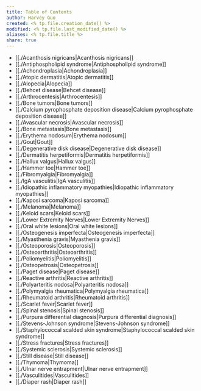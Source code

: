 ```yaml
---
title: Table of Contents
author: Harvey Guo
created: <% tp.file.creation_date() %>
modified: <% tp.file.last_modified_date() %>
aliases: <% tp.file.title %>
share: true
---
```


- [[./Acanthosis nigricans|Acanthosis nigricans]]
- [[./Antiphospholipid syndrome|Antiphospholipid syndrome]]
- [[./Achondroplasia|Achondroplasia]]
- [[./Atopic dermatitis|Atopic dermatitis]]
- [[./Alopecia|Alopecia]]
- [[./Behcet disease|Behcet disease]]
- [[./Arthrocentesis|Arthrocentesis]]
- [[./Bone tumors|Bone tumors]]
- [[./Calcium pyrophosphate deposition disease|Calcium pyrophosphate deposition disease]]
- [[./Avascular necrosis|Avascular necrosis]]
- [[./Bone metastasis|Bone metastasis]]
- [[./Erythema nodosum|Erythema nodosum]]
- [[./Gout|Gout]]
- [[./Degenerative disk disease|Degenerative disk disease]]
- [[./Dermatitis herpetiformis|Dermatitis herpetiformis]]
- [[./Hallux valgus|Hallux valgus]]
- [[./Hammer toe|Hammer toe]]
- [[./Fibromyalgia|Fibromyalgia]]
- [[./IgA vasculitis|IgA vasculitis]]
- [[./Idiopathic inflammatory myopathies|Idiopathic inflammatory myopathies]]
- [[./Kaposi sarcoma|Kaposi sarcoma]]
- [[./Melanoma|Melanoma]]
- [[./Keloid scars|Keloid scars]]
- [[./Lower Extremity Nerves|Lower Extremity Nerves]]
- [[./Oral white lesions|Oral white lesions]]
- [[./Osteogenesis imperfecta|Osteogenesis imperfecta]]
- [[./Myasthenia gravis|Myasthenia gravis]]
- [[./Osteoporosis|Osteoporosis]]
- [[./Osteoarthritis|Osteoarthritis]]
- [[./Poliomyelitis|Poliomyelitis]]
- [[./Osteopetrosis|Osteopetrosis]]
- [[./Paget disease|Paget disease]]
- [[./Reactive arthritis|Reactive arthritis]]
- [[./Polyarteritis nodosa|Polyarteritis nodosa]]
- [[./Polymyalgia rheumatica|Polymyalgia rheumatica]]
- [[./Rheumatoid arthritis|Rheumatoid arthritis]]
- [[./Scarlet fever|Scarlet fever]]
- [[./Spinal stenosis|Spinal stenosis]]
- [[./Purpura differential diagnosis|Purpura differential diagnosis]]
- [[./Stevens-Johnson syndrome|Stevens-Johnson syndrome]]
- [[./Staphylococcal scalded skin syndrome|Staphylococcal scalded skin syndrome]]
- [[./Stress fractures|Stress fractures]]
- [[./Systemic sclerosis|Systemic sclerosis]]
- [[./Still disease|Still disease]]
- [[./Thymoma|Thymoma]]
- [[./Ulnar nerve entrapment|Ulnar nerve entrapment]]
- [[./Vasculitides|Vasculitides]]
- [[./Diaper rash|Diaper rash]]

